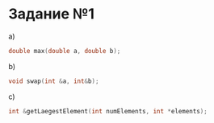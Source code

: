 # Задание №1

a)
```c++
double max(double a, double b);
```

b)
```c++
void swap(int &a, int&b);
```

c)
```c++
int &getLaegestElement(int numElements, int *elements);
````
